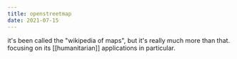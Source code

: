 ```yaml
---
title: openstreetmap
date: 2021-07-15
---
```


it's been called the "wikipedia of maps", but it's really much more than that. focusing on its [[humanitarian]] applications in particular.